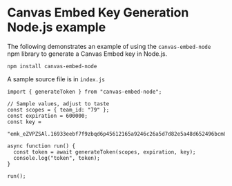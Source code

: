 # Canvas Embed Key Generation Node.js example

The following demonstrates an example of using the `canvas-embed-node` npm library to generate a Canvas Embed key in Node.js.

```
npm install canvas-embed-node
```

A sample source file is in `index.js`

```
import { generateToken } from "canvas-embed-node";

// Sample values, adjust to taste
const scopes = { team_id: "79" };
const expiration = 600000;
const key =
  "emk_eZVPZSAl.16933eebf7f9zbqd6p45612165a9246c26a5d7d82e5a48d652496bcm834o836b";

async function run() {
  const token = await generateToken(scopes, expiration, key);
  console.log("token", token);
}

run();

```